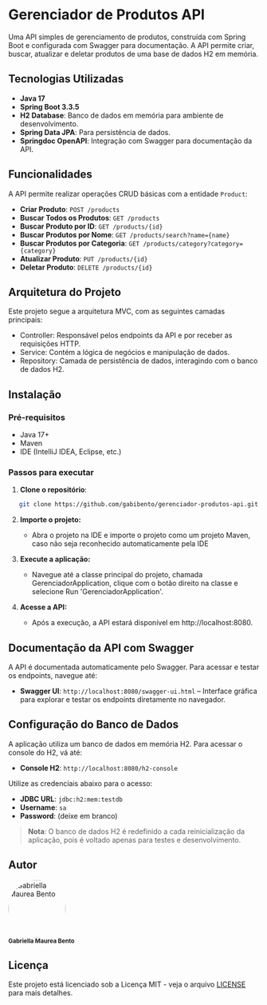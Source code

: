 # Gerenciador de Produtos API

Uma API simples de gerenciamento de produtos, construída com Spring Boot e configurada com Swagger para documentação. A API permite criar, buscar, atualizar e deletar produtos de uma base de dados H2 em memória.

## Tecnologias Utilizadas

- **Java 17**
- **Spring Boot 3.3.5**
- **H2 Database**: Banco de dados em memória para ambiente de desenvolvimento.
- **Spring Data JPA**: Para persistência de dados.
- **Springdoc OpenAPI**: Integração com Swagger para documentação da API.

## Funcionalidades

A API permite realizar operações CRUD básicas com a entidade `Product`:
- **Criar Produto**: `POST /products`
- **Buscar Todos os Produtos**: `GET /products`
- **Buscar Produto por ID**: `GET /products/{id}`
- **Buscar Produtos por Nome**: `GET /products/search?name={name}`
- **Buscar Produtos por Categoria**: `GET /products/category?category={category}`
- **Atualizar Produto**: `PUT /products/{id}`
- **Deletar Produto**: `DELETE /products/{id}`

## Arquitetura do Projeto
Este projeto segue a arquitetura MVC, com as seguintes camadas principais:

- Controller: Responsável pelos endpoints da API e por receber as requisições HTTP.
- Service: Contém a lógica de negócios e manipulação de dados.
- Repository: Camada de persistência de dados, interagindo com o banco de dados H2.

## Instalação

### Pré-requisitos

- Java 17+
- Maven
- IDE (IntelliJ IDEA, Eclipse, etc.)

### Passos para executar

1. **Clone o repositório**:
   
```bash
   git clone https://github.com/gabibento/gerenciador-produtos-api.git
```
2. **Importe o projeto:**
   - Abra o projeto na IDE e importe o projeto como um projeto Maven, caso não seja reconhecido automaticamente pela IDE

3. **Execute a aplicação:**
   - Navegue até a classe principal do projeto, chamada GerenciadorApplication, clique com o botão direito na classe e selecione Run 'GerenciadorApplication'.

4. **Acesse a API:**
   - Após a execução, a API estará disponível em http://localhost:8080.
## Documentação da API com Swagger

A API é documentada automaticamente pelo Swagger. Para acessar e testar os endpoints, navegue até:

- **Swagger UI**: `http://localhost:8080/swagger-ui.html` – Interface gráfica para explorar e testar os endpoints diretamente no navegador.

## Configuração do Banco de Dados

A aplicação utiliza um banco de dados em memória H2. Para acessar o console do H2, vá até:

- **Console H2**: `http://localhost:8080/h2-console`

Utilize as credenciais abaixo para o acesso:

- **JDBC URL**: `jdbc:h2:mem:testdb`
- **Username**: `sa`
- **Password**: (deixe em branco)

> **Nota**: O banco de dados H2 é redefinido a cada reinicialização da aplicação, pois é voltado apenas para testes e desenvolvimento.

## Autor
<div align="left">
  <a href="https://github.com/gabibento">
    <img alt="Gabriella Maurea Bento" src="https://avatars.githubusercontent.com/u/143539144?v=4" width="115" style="border-radius:50%">
  </a>
  <br>
  <sub><b>Gabriella Maurea Bento</b></sub><br>
</div>

## Licença

Este projeto está licenciado sob a Licença MIT - veja o arquivo [LICENSE](LICENSE) para mais detalhes.
